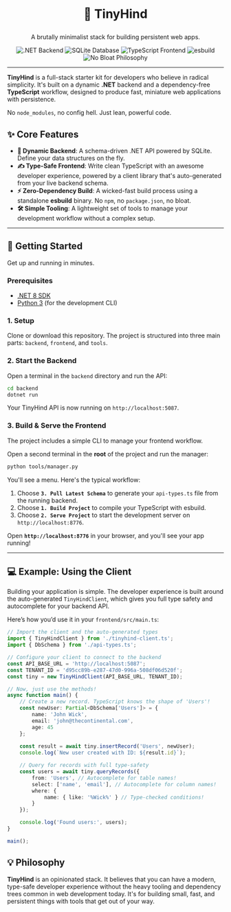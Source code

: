 # <p align="center">🦌 TinyHind</p>
<p align="center">A brutally minimalist stack for building persistent web apps.</p>

<p align="center">
  <img src="https://img.shields.io/badge/Backend-.NET-8B4513?style=for-the-badge" alt=".NET Backend">
  <img src="https://img.shields.io/badge/Database-SQLite-8B4513?style=for-the-badge" alt="SQLite Database">
  <img src="https://img.shields.io/badge/Frontend-TypeScript-A0522D?style=for-the-badge" alt="TypeScript Frontend">
  <img src="https://img.shields.io/badge/Build-esbuild-A0522D?style=for-the-badge" alt="esbuild">
  <img src="https://img.shields.io/badge/Philosophy-No_Bloat-D3D3D3?style=for-the-badge" alt="No Bloat Philosophy">
</p>

---

**TinyHind** is a full-stack starter kit for developers who believe in radical simplicity. It's built on a dynamic **.NET** backend and a dependency-free **TypeScript** workflow, designed to produce fast, miniature web applications with persistence.

No `node_modules`, no config hell. Just lean, powerful code.

## ✨ Core Features

* **🚀 Dynamic Backend**: A schema-driven .NET API powered by SQLite. Define your data structures on the fly.
* **✍️ Type-Safe Frontend**: Write clean TypeScript with an awesome developer experience, powered by a client library that's auto-generated from your live backend schema.
* **⚡️ Zero-Dependency Build**: A wicked-fast build process using a standalone **esbuild** binary. No `npm`, no `package.json`, no bloat.
* **🛠️ Simple Tooling**: A lightweight set of tools to manage your development workflow without a complex setup.

---

## 🏁 Getting Started

Get up and running in minutes.

### Prerequisites
* [.NET 8 SDK](https://dotnet.microsoft.com/download/dotnet/8.0)
* [Python 3](https://www.python.org/downloads/) (for the development CLI)

### 1. Setup
Clone or download this repository. The project is structured into three main parts: `backend`, `frontend`, and `tools`.

### 2. Start the Backend
Open a terminal in the `backend` directory and run the API:
```bash
cd backend
dotnet run
```
Your TinyHind API is now running on `http://localhost:5087`.

### 3. Build & Serve the Frontend
The project includes a simple CLI to manage your frontend workflow.

Open a second terminal in the **root** of the project and run the manager:
```bash
python tools/manager.py
```
You'll see a menu. Here's the typical workflow:
1.  Choose **`3. Pull Latest Schema`** to generate your `api-types.ts` file from the running backend.
2.  Choose **`1. Build Project`** to compile your TypeScript with esbuild.
3.  Choose **`2. Serve Project`** to start the development server on `http://localhost:8776`.

Open **`http://localhost:8776`** in your browser, and you'll see your app running!

---

## 💻 Example: Using the Client

Building your application is simple. The developer experience is built around the auto-generated `TinyHindClient`, which gives you full type safety and autocomplete for your backend API.

Here’s how you’d use it in your `frontend/src/main.ts`:

```typescript
// Import the client and the auto-generated types
import { TinyHindClient } from './tinyhind-client.ts';
import { DbSchema } from './api-types.ts';

// Configure your client to connect to the backend
const API_BASE_URL = 'http://localhost:5087';
const TENANT_ID = 'd95cc89b-e287-47d0-996a-508df06d520f';
const tiny = new TinyHindClient(API_BASE_URL, TENANT_ID);

// Now, just use the methods!
async function main() {
    // Create a new record. TypeScript knows the shape of 'Users'!
    const newUser: Partial<DbSchema['Users']> = { 
        name: 'John Wick', 
        email: 'john@thecontinental.com', 
        age: 45 
    };
    
    const result = await tiny.insertRecord('Users', newUser);
    console.log(`New user created with ID: ${result.id}`);

    // Query for records with full type-safety
    const users = await tiny.queryRecords({
        from: 'Users', // Autocomplete for table names!
        select: ['name', 'email'], // Autocomplete for column names!
        where: {
            name: { like: '%Wick%' } // Type-checked conditions!
        }
    });

    console.log('Found users:', users);
}

main();
```

## 💡 Philosophy

**TinyHind** is an opinionated stack. It believes that you can have a modern, type-safe developer experience without the heavy tooling and dependency trees common in web development today. It's for building small, fast, and persistent things with tools that get out of your way.
